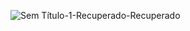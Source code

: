 ![Sem Título-1-Recuperado-Recuperado](https://github.com/ievykiw/ievykiw/assets/145217742/435bd475-01d1-4e12-9f65-636a0cdee3ac)
<div align="center">
<img src="(https://github.com/ievykiw/ievykiw/assets/145217742/435bd475-01d1-4e12-9f65-636a0cdee3ac)" width="0px" />
</div>

